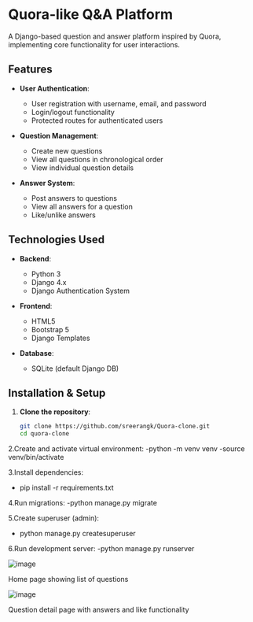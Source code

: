# Quora-like Q&A Platform

A Django-based question and answer platform inspired by Quora, implementing core functionality for user interactions.

## Features

- **User Authentication**:
  - User registration with username, email, and password
  - Login/logout functionality
  - Protected routes for authenticated users

- **Question Management**:
  - Create new questions
  - View all questions in chronological order
  - View individual question details

- **Answer System**:
  - Post answers to questions
  - View all answers for a question
  - Like/unlike answers

## Technologies Used

- **Backend**:
  - Python 3
  - Django 4.x
  - Django Authentication System

- **Frontend**:
  - HTML5
  - Bootstrap 5
  - Django Templates

- **Database**:
  - SQLite (default Django DB)
 
    
## Installation & Setup

1. **Clone the repository**:
   ```bash
   git clone https://github.com/sreerangk/Quora-clone.git
   cd quora-clone
   ```
2.Create and activate virtual environment:
    -python -m venv venv
    -source venv/bin/activate
    
3.Install dependencies:

  - pip install -r requirements.txt

4.Run migrations:
   -python manage.py migrate

5.Create superuser (admin):
  - python manage.py createsuperuser

6.Run development server:
  -python manage.py runserver

![image](https://github.com/user-attachments/assets/4617391a-e8e5-492b-8c5a-f71c4b5376d3)

Home page showing list of questions

![image](https://github.com/user-attachments/assets/84a807eb-4590-456f-a88f-a0a3ad8f1d45)

Question detail page with answers and like functionality


